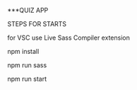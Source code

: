 ***QUIZ APP

STEPS FOR STARTS

for VSC use Live Sass Compiler extension

npm install

npm run sass

npm run start


